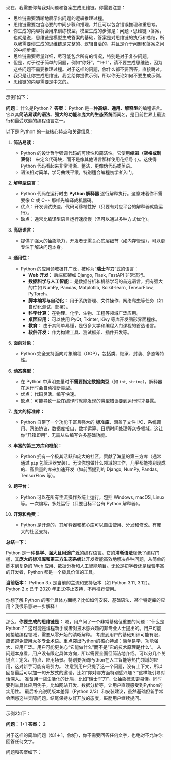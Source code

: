 现在，我需要你帮我对问题和答案生成思维链。你需要注意：
- 思维链需要清晰地展示出问题的逻辑推理过程。
- 思维链需要包含必要的中间步骤和推理，并且可以包含错误推理和重思考。
- 你生成的内容将会用来训练模型，模型生成的步骤是：问题→思维链→答案，也就是说，思维链是模型生成答案的基础，答案是对思维链的执行和总结，所以我需要你生成的思维链是完整的、逻辑自洽的，并且是介于问题和答案之间的中间步骤。
- 思维链需要尽量详细，尽可能包含所有的情况，特别是对于复杂问题。
- 但是，对于过于简单的问题，例如“你好”，“1＋1”，请不要生成思维链，因为这些问题不需要推理过程。对于这样的问题，你什么都不要回答，直接跳过。
- 我只是让你生成思维链，我会给你提供示例，所以你无论如何不要生成示例。
- 思维链的内容需要是中文的。

---

示例1如下：

**问题：** 什么是Python？
**答案：** 
Python 是一种**高级、通用、解释型**的编程语言。它以其**简洁易读的语法、强大的功能**和**庞大的生态系统**而闻名，是目前世界上最流行和最受欢迎的编程语言之一。

以下是 Python 的一些核心特点和关键信息：

1.  **简洁易读：**
    *   Python 的设计哲学强调代码的可读性和简洁性。它使用**缩进（空格或制表符）** 来定义代码块，而不是像其他语言那样使用花括号 `{}`。这使得 Python 代码看起来非常清晰、整洁，更像伪代码或英语。
    *   语法相对简单，学习曲线平缓，特别适合编程初学者入门。

2.  **解释型语言：**
    *   Python 代码在运行时由 **Python 解释器** 逐行解释执行。这意味着你不需要像 C 或 C++ 那样先编译成机器码。
    *   优点：开发调试快速，代码可移植性好（只要有对应平台的解释器就能运行）。
    *   缺点：通常比编译型语言运行速度慢（但可以通过多种方式优化）。

3.  **高级语言：**
    *   提供了强大的抽象能力，开发者无需关心底层细节（如内存管理），可以更专注于解决问题本身。

4.  **通用性：**
    *   Python 的应用领域极其广泛，被称为“**瑞士军刀**”式的语言：
        *   **Web 开发：** 后端框架如 Django, Flask, FastAPI 非常流行。
        *   **数据科学与人工智能：** 是数据分析和机器学习的首选语言，拥有强大的库如 NumPy, Pandas, Matplotlib, Scikit-learn, TensorFlow, PyTorch。
        *   **脚本编写与自动化：** 用于系统管理、文件操作、网络爬虫等任务（如自动化测试、部署）。
        *   **科学计算：** 在物理、化学、生物、工程等领域广泛应用。
        *   **桌面应用：** 可以使用 PyQt, Tkinter, Kivy 等库开发图形界面程序。
        *   **教育：** 由于其简单易懂，是很多大学和编程入门课程的首选语言。
        *   **软件开发：** 作为构建工具、测试框架、插件开发等。

5.  **面向对象：**
    *   Python 完全支持面向对象编程（OOP），包括类、继承、封装、多态等特性。

6.  **动态类型：**
    *   在 Python 中声明变量时**不需要指定数据类型**（如 `int`, `string`）。解释器在运行时会自动推断类型。
    *   优点：代码灵活、编写快速。
    *   缺点：可能导致一些在编译时就能发现的类型错误要到运行时才暴露。

7.  **庞大的标准库：**
    *   Python 自带了一个功能丰富且强大的 **标准库**，涵盖了文件 I/O、系统调用、网络协议、数据库接口、数学运算、日期时间处理等众多领域。这让你“开箱即用”，无需从头编写许多基础功能。

8.  **丰富的第三方库和框架：**
    *   Python 拥有一个极其活跃和庞大的社区，贡献了海量的第三方库（通常通过 `pip` 包管理器安装）。无论你想做什么领域的工作，几乎都能找到现成的、高质量的库来加速开发（如前面提到的 Django, NumPy, Pandas, TensorFlow 等）。

9.  **跨平台：**
    *   Python 可以在所有主流操作系统上运行，包括 Windows, macOS, Linux 等。一次编写，多处运行（只要目标平台有 Python 解释器）。

10. **开源和免费：**
    *   Python 是开源的，其解释器和核心库可以自由使用、分发和修改。有庞大的社区支持。

**总结一下：**

Python 是一种**易学、强大且用途广泛**的编程语言。它的**清晰语法**降低了编程门槛，其**庞大的标准库和第三方生态系统**让开发者能高效地解决各种问题，从简单的脚本到复杂的 Web 应用、数据分析和人工智能项目。无论是初学者还是经验丰富的开发者，Python 都是一个极具价值的工具。

**当前版本：** Python 3.x 是当前的主流和支持版本（如 Python 3.11, 3.12）。Python 2.x 已于 2020 年正式停止支持，不再推荐使用。

你想了解 Python 的哪个具体方面呢？比如如何安装、基础语法、某个特定库的应用？我很乐意进一步解释！

---
那么，**你要生成的思维链是：**
嗯，用户问了一个非常基础但重要的问题：“什么是Python？” 这可能是编程新手或者对技术感兴趣的非专业人士提出的。用户可能刚接触编程领域，需要从零开始的清晰解释。
考虑到用户的基础知识可能有限，应该避免使用太多专业术语。重点突出Python的核心特点：简单易学、功能强大、应用广泛。用户可能更关心“它能做什么”而不是“它的技术原理是什么”。
从问题本身看，用户没有限定具体方向，所以需要全面但简洁地介绍。可以分几个关键点：定义、特点、应用场景。特别要强调Python在人工智能等热门领域的应用，这对新手可能有吸引力。
注意到用户只提了这一个问题，没有上下文，所以回复最后可以加一句开放式的邀请，比如“你对哪方面特别感兴趣？”这样能引导对话深入。
准备用一些生活化的比喻，比如“瑞士军刀”，让抽象概念更易懂。同时要列举具体应用例子，比如网站开发、数据分析等，让用户直观感受到Python的实用性。
最后补充说明版本差异（Python 2/3）和安装建议，虽然基础但新手常会困惑这些实际问题。结尾保持友好开放的态度，鼓励用户继续提问。

---
示例2如下：

**问题：** 1+1
**答案：** 2

对于这样的简单问题（如1＋1，你好），你不需要回答任何文字，也绝对不允许你回答任何文字。

问题和答案如下：